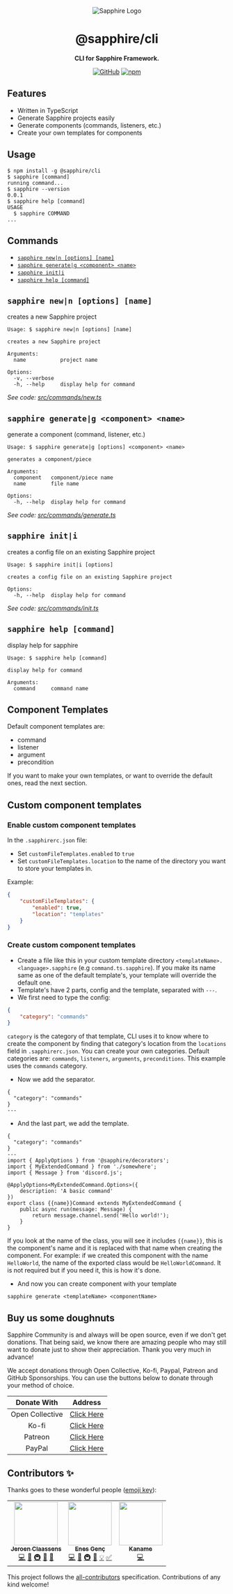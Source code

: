 <div align="center">

![Sapphire Logo](https://cdn.skyra.pw/gh-assets/sapphire-banner.png)

# @sapphire/cli

**CLI for Sapphire Framework.**

[![GitHub](https://img.shields.io/github/license/sapphiredev/cli?style=flat-square)](https://github.com/sapphiredev/cli/blob/main/LICENSE.md)
[![npm](https://img.shields.io/npm/v/@sapphire/cli?color=crimson&logo=npm&style=flat-square)](https://www.npmjs.com/package/@sapphire/cli)

</div>

## Features

-   Written in TypeScript
-   Generate Sapphire projects easily
-   Generate components (commands, listeners, etc.)
-   Create your own templates for components

## Usage

```sh-session
$ npm install -g @sapphire/cli
$ sapphire [command]
running command...
$ sapphire --version
0.0.1
$ sapphire help [command]
USAGE
  $ sapphire COMMAND
...
```

## Commands

* [`sapphire new|n [options] [name]`](#sapphire-newn-options-name)
* [`sapphire generate|g <component> <name>`](#sapphire-generateg-component-name)
* [`sapphire init|i`](#sapphire-initi)
* [`sapphire help [command]`](#sapphire-help-command)

## `sapphire new|n [options] [name]`

creates a new Sapphire project

```
Usage: $ sapphire new|n [options] [name]

creates a new Sapphire project

Arguments:
  name           project name

Options:
  -v, --verbose
  -h, --help     display help for command
```

_See code: [src/commands/new.ts](https://github.com/sapphiredev/cli/blob/main/src/commands/new.ts)_

## `sapphire generate|g <component> <name>`

generate a component (command, listener, etc.)

```
Usage: $ sapphire generate|g [options] <component> <name>

generates a component/piece

Arguments:
  component   component/piece name
  name        file name

Options:
  -h, --help  display help for command
```

_See code: [src/commands/generate.ts](https://github.com/sapphiredev/cli/blob/main/src/commands/generate.ts)_

## `sapphire init|i`

creates a config file on an existing Sapphire project

```
Usage: $ sapphire init|i [options]

creates a config file on an existing Sapphire project

Options:
  -h, --help  display help for command
```


_See code: [src/commands/init.ts](https://github.com/sapphiredev/cli/blob/main/src/commands/init.ts)_

## `sapphire help [command]`

display help for sapphire

```
Usage: $ sapphire help [command]

display help for command

Arguments:
  command     command name
```

## Component Templates

Default component templates are:

-   command
-   listener
-   argument
-   precondition

If you want to make your own templates, or want to override the default ones, read the next section.

## Custom component templates

### Enable custom component templates

In the `.sapphirerc.json` file:

-   Set `customFileTemplates.enabled` to `true`
-   Set `customFileTemplates.location` to the name of the directory you want to store your templates in.

Example:

```json
{
	"customFileTemplates": {
		"enabled": true,
		"location": "templates"
	}
}
```

### Create custom component templates

-   Create a file like this in your custom template directory `<templateName>.<language>.sapphire` (e.g `command.ts.sapphire`). If you make its name same as one of the default template's, your template will override the default one.
-   Template's have 2 parts, config and the template, separated with `---`.
-   We first need to type the config:

```json
{
	"category": "commands"
}
```

`category` is the category of that template, CLI uses it to know where to create the component by finding that category's location from the `locations` field in `.sapphirerc.json`. You can create your own categories. Default categories are: `commands`, `listeners`, `arguments`, `preconditions`. This example uses the `commands` category.

-   Now we add the separator.

```
{
  "category": "commands"
}
---
```

-   And the last part, we add the template.

```
{
  "category": "commands"
}
---
import { ApplyOptions } from '@sapphire/decorators';
import { MyExtendedCommand } from './somewhere';
import { Message } from 'discord.js';

@ApplyOptions<MyExtendedCommand.Options>({
	description: 'A basic command'
})
export class {{name}}Command extends MyExtendedCommand {
	public async run(message: Message) {
		return message.channel.send('Hello world!');
	}
}

```

If you look at the name of the class, you will see it includes `{{name}}`, this is the component's name and it is replaced with that name when creating the component. For example: if we created this component with the name `HelloWorld`, the name of the exported class would be `HelloWorldCommand`. It is not required but if you need it, this is how it's done.

-   And now you can create component with your template

```
sapphire generate <templateName> <componentName>
```

## Buy us some doughnuts

Sapphire Community is and always will be open source, even if we don't get donations. That being said, we know there are amazing people who may still want to donate just to show their appreciation. Thank you very much in advance!

We accept donations through Open Collective, Ko-fi, Paypal, Patreon and GitHub Sponsorships. You can use the buttons below to donate through your method of choice.

|   Donate With   |                       Address                       |
| :-------------: | :-------------------------------------------------: |
| Open Collective | [Click Here](https://sapphirejs.dev/opencollective) |
|      Ko-fi      |      [Click Here](https://sapphirejs.dev/kofi)      |
|     Patreon     |    [Click Here](https://sapphirejs.dev/patreon)     |
|     PayPal      |     [Click Here](https://sapphirejs.dev/paypal)     |

## Contributors ✨

Thanks goes to these wonderful people ([emoji key](https://allcontributors.org/docs/en/emoji-key)):

<!-- ALL-CONTRIBUTORS-LIST:START - Do not remove or modify this section -->
<!-- prettier-ignore-start -->
<!-- markdownlint-disable -->
<table>
  <tr>
    <td align="center"><a href="https://favware.tech/"><img src="https://avatars3.githubusercontent.com/u/4019718?v=4?s=100" width="100px;" alt=""/><br /><sub><b>Jeroen Claassens</b></sub></a><br /><a href="https://github.com/sapphiredev/cli/commits?author=Favna" title="Code">💻</a> <a href="https://github.com/sapphiredev/cli/commits?author=Favna" title="Documentation">📖</a> <a href="#infra-Favna" title="Infrastructure (Hosting, Build-Tools, etc)">🚇</a> <a href="#projectManagement-Favna" title="Project Management">📆</a> <a href="#plugin-Favna" title="Plugin/utility libraries">🔌</a></td>
    <td align="center"><a href="https://github.com/enxg"><img src="https://avatars.githubusercontent.com/u/61084101?v=4?s=100" width="100px;" alt=""/><br /><sub><b>Enes Genç</b></sub></a><br /><a href="https://github.com/sapphiredev/cli/commits?author=enxg" title="Code">💻</a> <a href="https://github.com/sapphiredev/cli/commits?author=enxg" title="Documentation">📖</a> <a href="#infra-enxg" title="Infrastructure (Hosting, Build-Tools, etc)">🚇</a> <a href="#ideas-enxg" title="Ideas, Planning, & Feedback">🤔</a> <a href="#example-enxg" title="Examples">💡</a> <a href="#tutorial-enxg" title="Tutorials">✅</a></td>
    <td align="center"><a href="https://kaname.netlify.app"><img src="https://avatars.githubusercontent.com/u/56084970?v=4?s=100" width="100px;" alt=""/><br /><sub><b>Kaname</b></sub></a><br /><a href="https://github.com/sapphiredev/cli/commits?author=kaname-png" title="Code">💻</a></td>
  </tr>
</table>

<!-- markdownlint-restore -->
<!-- prettier-ignore-end -->

<!-- ALL-CONTRIBUTORS-LIST:END -->

This project follows the [all-contributors](https://github.com/all-contributors/all-contributors) specification. Contributions of any kind welcome!
